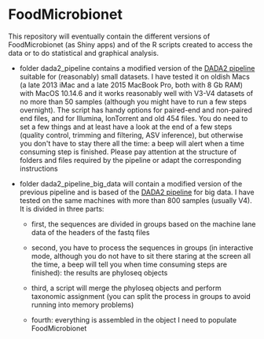 # FoodMicrobionet

This repository will eventually contain the different versions of FoodMicrobionet (as Shiny apps) and of the R scripts created to access the data or to do statistical and graphical analysis.

-   folder dada2_pipeline contains a modified version of the [DADA2 pipeline](https://benjjneb.github.io/dada2/tutorial.html) suitable for (reasonably) small datasets. I have tested it on oldish Macs (a late 2013 iMac and a late 2015 MacBook Pro, both with 8 Gb RAM) with MacOS 10.14.6 and it works reasonably well with V3-V4 datasets of no more than 50 samples (although you might have to run a few steps overnight). The script has handy options for paired-end and non-paired end files, and for Illumina, IonTorrent and old 454 files. You do need to set a few things and at least have a look at the end of a few steps (quality control, trimming and filtering, ASV inference), but otherwise you don't have to stay there all the time: a beep will alert when a time consuming step is finished. Please pay attention at the structure of folders and files required by the pipeline or adapt the corresponding instructions

-   folder dada2_pipeline_big_data will contain a modified version of the previous pipeline and is based of the [DADA2 pipeline](https://benjjneb.github.io/dada2/tutorial.html) for big data. I have tested on the same machines with more than 800 samples (usually V4). It is divided in three parts:

    -   first, the sequences are divided in groups based on the machine lane data of the headers of the fastq files

    -   second, you have to process the sequences in groups (in interactive mode, although you do not have to sit there staring at the screen all the time, a beep will tell you when time consuming steps are finished): the results are phyloseq objects

    -   third, a script will merge the phyloseq objects and perform taxonomic assignment (you can split the process in groups to avoid running into memory problems)

    -   fourth: everything is assembled in the object I need to populate FoodMicrobionet

